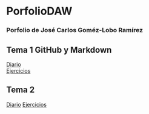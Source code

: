 # PorfolioDAW
### Porfolio de José Carlos Goméz-Lobo Ramírez


## Tema 1 GitHub y Markdown
[Diario](https://github.com/JosecarlosGlr/PorfolioDAW/blob/main/Ud%201%20%3A%20GitHub%20y%20MarkDown/diario_UD1.md)  
[Ejercicios](https://github.com/JosecarlosGlr/PorfolioDAW/blob/main/Ud%201%20%3A%20GitHub%20y%20MarkDown/enlaces_UD1.md)  

## Tema 2
[Diario](https://github.com/JosecarlosGlr/diario_UD2)
[Ejercicios](https://github.com/JosecarlosGlr/enlaces_UD2)
